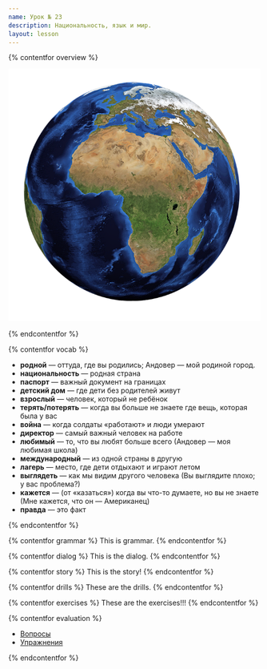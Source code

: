 ```yaml
---
name: Урок № 23
description: Национальность, язык и мир.
layout: lesson
---
```


{% contentfor overview %}

![](/assets/images/23/world.png)

{% endcontentfor %}


{% contentfor vocab %}

* **родной** — оттуда, где вы родились; Андовер — мой родиной город. 
* **национальность** — родная страна
* **паспорт** — важный документ на границах
* **детский дом** — где дети без родителей живут
* **взрослый** — человек, который не ребёнок
* **терять/потерять** — когда вы больше не знаете где вещь, которая была у вас
* **война** — когда солдаты «работают» и люди умерают
* **директор** — самый важный человек на работе
* **любимый** — то, что вы любят больше всего (Андовер — моя любимая школа)
* **международный** — из одной страны в другую
* **лагерь** — место, где дети отдыхают и играют летом
* **выглядеть** — как мы видим другого человека (Вы выглядите плохо; у вас проблема?)
* **кажется** — (от «казаться») когда вы что-то думаете, но вы не знаете (Мне кажется, что он — Американец)
* **правда** — это факт

{% endcontentfor %}


{% contentfor grammar %}
This is grammar.
{% endcontentfor %}


{% contentfor dialog %}
This is the dialog.
{% endcontentfor %}


{% contentfor story %}
This is the story!
{% endcontentfor %}


{% contentfor drills %}
These are the drills.
{% endcontentfor %}


{% contentfor exercises %}
These are the exercises!!!
{% endcontentfor %}


{% contentfor evaluation %}

* [Вопросы](/assets/homework/23/23_rfe_quest.pdf)
* [Упражнения](/assets/homework/23/23_rfe_ex.pdf)

{% endcontentfor %}